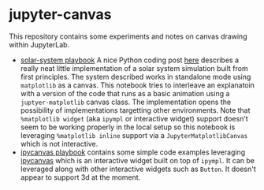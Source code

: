 # jupyter-canvas
This repository contains some experiments and notes on canvas drawing within JupyterLab.
* [solar-system playbook](https://github.com/malminhas/solar-system/blob/main/solar-system-playbook.ipynb) 
A nice Python coding post [here](https://thepythoncodingbook.com/2021/12/11/simulating-3d-solar-system-python-matplotlib/) describes a really neat little implementation of a solar system simulation built from first principles.  The system described works in standalone mode using `matplotlib` as a canvas. This notebook tries to interleave an explanatoin with a version of the code that runs as a basic animation using a `juptyer-matplotlib` canvas class. The implementation opens the possibility of implementations targetting other environments.  Note that `%matplotlib widget` (aka `ipympl` or interactive widget) support doesn't seem to be working properly in the local setup so this notebook is leveraging `%matplotlib inline` support via a `JupyterMatplotlibCanvas` which is not interactive.
* [ipycanvas playbook](https://github.com/malminhas/solar-system/blob/main/ipycanvas-playbook.ipynb) contains some simple code examples leveraging [ipycanvas]() which is an interactive widget built on top of `ipympl`.  It can be leveraged along with other interactive widgets such as `Button`.  It doesn't appear to support 3d at the moment.
